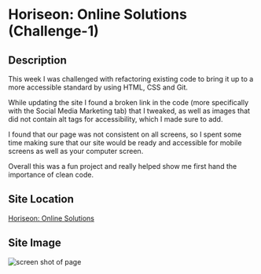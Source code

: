 # Horiseon: Online Solutions (Challenge-1)

## Description 

This week I was challenged with refactoring existing code to bring it up to a more accessible standard by using HTML, CSS and Git.

While updating the site I found a broken link in the code (more specifically with the Social Media Marketing tab) that I tweaked, as well as images that did not contain alt tags for accessibility, which I made sure to add.

I found that our page was not consistent on all screens, so I spent some time making sure that our site would be ready and accessible for mobile screens as well as your computer screen.

Overall this was a fun project and really helped show me first hand the importance of clean code. 

## Site Location

<a href="https://github.com/abbycav7/Code-Refractor-Challenge-1"> Horiseon: Online Solutions </a>

## Site Image

<img src=".assets/images/Screen Shot 2021-03-26 at 1.49.40 PM.png" alt="screen shot of page" />